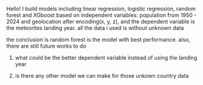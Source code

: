 Hello! I build models including linear regression, logistic regression, random forest and XGboost based on independent variables: population from 1950 - 2024 and geolocation after encoding(x, y, z), and the dependent variable is the meteorites landing year. all the data i used is without unknown data

the conclusion is random forest is the model with best performance. also, there are still future works to do

1. what could be the better dependent variable instead of using the landing year

2. is there any other model we can make for those unkown country data

